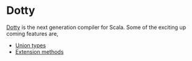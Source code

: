 # Dotty

[Dotty](https://dotty.epfl.ch/) is the next generation compiler for Scala. Some
of the exciting up coming features are,
- [Union types](http://dotty.epfl.ch/docs/reference/new-types/union-types.html)
- [Extension methods](https://dotty.epfl.ch/docs/reference/contextual/extension-methods.html)
